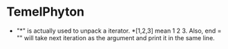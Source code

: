 # TemelPhyton

* "*" is actually used to unpack a iterator. *[1,2,3] mean 1 2 3. Also, end = "" will take next iteration as the argument and print it in the same line.
